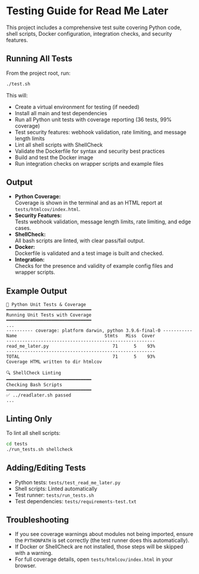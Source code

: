 # Testing Guide for Read Me Later

This project includes a comprehensive test suite covering Python code, shell scripts, Docker configuration, integration checks, and security features.

## Running All Tests

From the project root, run:

```bash
./test.sh
```

This will:
- Create a virtual environment for testing (if needed)
- Install all main and test dependencies
- Run all Python unit tests with coverage reporting (36 tests, 99% coverage)
- Test security features: webhook validation, rate limiting, and message length limits
- Lint all shell scripts with ShellCheck
- Validate the Dockerfile for syntax and security best practices
- Build and test the Docker image
- Run integration checks on wrapper scripts and example files

## Output

- **Python Coverage:**  
  Coverage is shown in the terminal and as an HTML report at `tests/htmlcov/index.html`.
- **Security Features:**  
  Tests webhook validation, message length limits, rate limiting, and edge cases.
- **ShellCheck:**  
  All bash scripts are linted, with clear pass/fail output.
- **Docker:**  
  Dockerfile is validated and a test image is built and checked.
- **Integration:**  
  Checks for the presence and validity of example config files and wrapper scripts.

## Example Output

```text
🐍 Python Unit Tests & Coverage
━━━━━━━━━━━━━━━━━━━━━━━━━━━━━━━━
Running Unit Tests with Coverage
━━━━━━━━━━━━━━━━━━━━━━━━━━━━━━━━
...
---------- coverage: platform darwin, python 3.9.6-final-0 -----------
Name                                 Stmts   Miss  Cover
--------------------------------------------------------
read_me_later.py                        71      5    93%
--------------------------------------------------------
TOTAL                                   71      5    93%
Coverage HTML written to dir htmlcov

🔍 ShellCheck Linting
━━━━━━━━━━━━━━━━━━━━━━━━━━━━━━━━
Checking Bash Scripts
━━━━━━━━━━━━━━━━━━━━━━━━━━━━━━━━
✅ ../readlater.sh passed
...
```

## Linting Only

To lint all shell scripts:

```bash
cd tests
./run_tests.sh shellcheck
```

## Adding/Editing Tests

- Python tests: `tests/test_read_me_later.py`
- Shell scripts: Linted automatically
- Test runner: `tests/run_tests.sh`
- Test dependencies: `tests/requirements-test.txt`

## Troubleshooting

- If you see coverage warnings about modules not being imported, ensure the `PYTHONPATH` is set correctly (the test runner does this automatically).
- If Docker or ShellCheck are not installed, those steps will be skipped with a warning.
- For full coverage details, open `tests/htmlcov/index.html` in your browser. 